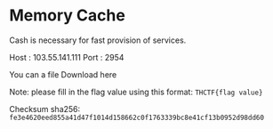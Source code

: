 # Memory Cache

Cash is necessary for fast provision of services.

Host : 103.55.141.111
Port : 2954

You can a file Download here

Note: please fill in the flag value using this format: `THCTF{flag value}`

Checksum sha256: `fe3e4620eed855a41d47f1014d158662c0f1763339bc8e41cf13b0952d98dd60`

